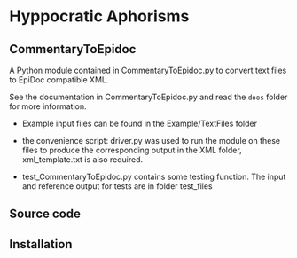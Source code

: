 # Hyppocratic Aphorisms

## CommentaryToEpidoc

A Python module contained in CommentaryToEpidoc.py to convert text files
to EpiDoc compatible XML.

See the documentation in CommentaryToEpidoc.py and read the ``doos`` folder
for more information.

* Example input files can be found in the Example/TextFiles folder
* the convenience script: driver.py was used to run the module on these files
  to produce the corresponding output in the XML folder,
  xml_template.txt is also required.

* test_CommentaryToEpidoc.py contains some testing function.
  The input and reference output for tests are in folder test_files

## Source code


## Installation

